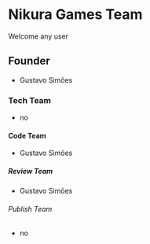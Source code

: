 # Nikura Games Team
Welcome any user
## Founder
 * Gustavo Simões
### Tech Team
 * no
#### Code Team
 * Gustavo Simões
##### Review Team
 * Gustavo Simões
###### Publish Team
 * no
